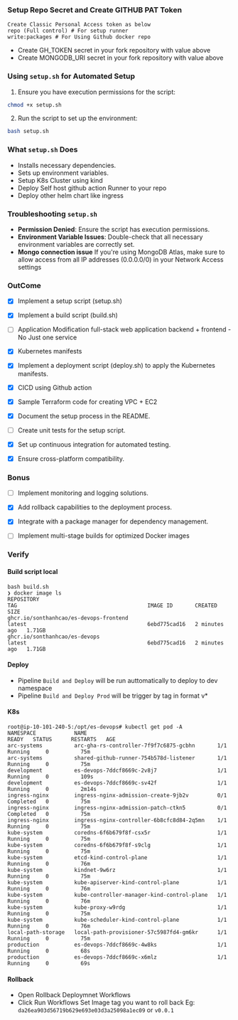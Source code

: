 ### Setup Repo Secret and Create GITHUB PAT Token
```
Create Classic Personal Access token as below
repo (Full control) # For setup runner
write:packages # For Using Github docker repo
```
- Create GH_TOKEN secret in your fork repository with value above
- Create MONGODB_URI secret in your fork repository with value above

### Using `setup.sh` for Automated Setup

1. Ensure you have execution permissions for the script:
  ```sh
  chmod +x setup.sh
  ```
2. Run the script to set up the environment:
  ```sh
  bash setup.sh
  ```

### What `setup.sh` Does

- Installs necessary dependencies.
- Sets up environment variables.
- Setup K8s Cluster using kind
- Deploy Self host github action Runner to your repo
- Deploy other helm chart like ingress

### Troubleshooting `setup.sh`

- **Permission Denied**: Ensure the script has execution permissions.
- **Environment Variable Issues**: Double-check that all necessary environment variables are correctly set.
- **Mongo connection issue** If you're using MongoDB Atlas, make sure to allow access from all IP addresses (0.0.0.0/0) in your Network Access settings
### OutCome
- [x] Implement a setup script (setup.sh)
- [x] Implement a build script (build.sh)
- [ ] Application Modification full-stack web application backend + frontend - No Just one service
- [x] Kubernetes manifests
- [x] Implement a deployment script (deploy.sh) to apply the Kubernetes manifests.
- [x] CICD using Github action
- [x] Sample Terraform code for creating VPC + EC2

- [x] Document the setup process in the README.
- [ ] Create unit tests for the setup script.
- [x] Set up continuous integration for automated testing.
- [x] Ensure cross-platform compatibility.

### Bonus
- [ ] Implement monitoring and logging solutions.
- [x] Add rollback capabilities to the deployment process.
- [x] Integrate with a package manager for dependency management.
- [ ] Implement multi-stage builds for optimized Docker images



### Verify
#### Build script local

```
bash build.sh
❯ docker image ls
REPOSITORY                                                               TAG                                         IMAGE ID       CREATED         SIZE
ghcr.io/sonthanhcao/es-devops-frontend                                   latest                                      6ebd775cad16   2 minutes ago   1.71GB
ghcr.io/sonthanhcao/es-devops                                            latest                                      6ebd775cad16   2 minutes ago   1.71GB
```
#### Deploy

- Pipeline `Build and Deploy` will be run auttomatically to deploy to dev namespace
- Pipeline `Build and Deploy Prod` will be trigger by tag in format v*
#### K8s
```
root@ip-10-101-240-5:/opt/es-devops# kubectl get pod -A
NAMESPACE            NAME                                         READY   STATUS      RESTARTS   AGE
arc-systems          arc-gha-rs-controller-7f9f7c6875-gcbhn       1/1     Running     0          75m
arc-systems          shared-github-runner-754b578d-listener       1/1     Running     0          75m
development          es-devops-7ddcf8669c-2v8j7                   1/1     Running     0          109s
development          es-devops-7ddcf8669c-sv42f                   1/1     Running     0          2m14s
ingress-nginx        ingress-nginx-admission-create-9jb2v         0/1     Completed   0          75m
ingress-nginx        ingress-nginx-admission-patch-ctkn5          0/1     Completed   0          75m
ingress-nginx        ingress-nginx-controller-6b8cfc8d84-2q5mn    1/1     Running     0          75m
kube-system          coredns-6f6b679f8f-csx5r                     1/1     Running     0          75m
kube-system          coredns-6f6b679f8f-s9clg                     1/1     Running     0          75m
kube-system          etcd-kind-control-plane                      1/1     Running     0          76m
kube-system          kindnet-9w6rz                                1/1     Running     0          75m
kube-system          kube-apiserver-kind-control-plane            1/1     Running     0          76m
kube-system          kube-controller-manager-kind-control-plane   1/1     Running     0          76m
kube-system          kube-proxy-w9rdg                             1/1     Running     0          75m
kube-system          kube-scheduler-kind-control-plane            1/1     Running     0          76m
local-path-storage   local-path-provisioner-57c5987fd4-gm6kr      1/1     Running     0          75m
production           es-devops-7ddcf8669c-4w8ks                   1/1     Running     0          68s
production           es-devops-7ddcf8669c-x6mlz                   1/1     Running     0          69s
```
#### Rollback
- Open Rollback Deploymnet Workflows  
- Click Run Workflows Set Image tag you want to roll back Eg: `da26ea903d56719b629e693e03d3a25098a1ec09` or `v0.0.1`
